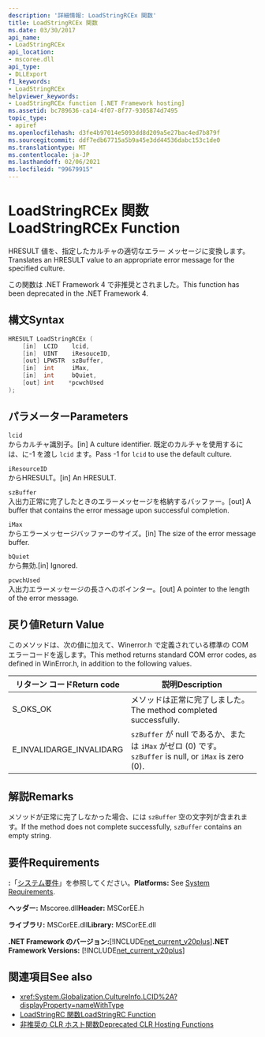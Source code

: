 ```yaml
---
description: '詳細情報: LoadStringRCEx 関数'
title: LoadStringRCEx 関数
ms.date: 03/30/2017
api_name:
- LoadStringRCEx
api_location:
- mscoree.dll
api_type:
- DLLExport
f1_keywords:
- LoadStringRCEx
helpviewer_keywords:
- LoadStringRCEx function [.NET Framework hosting]
ms.assetid: bc789636-ca14-4f07-8f77-9305874d7495
topic_type:
- apiref
ms.openlocfilehash: d3fe4b97014e5093dd8d209a5e27bac4ed7b879f
ms.sourcegitcommit: ddf7edb67715a5b9a45e3dd44536dabc153c1de0
ms.translationtype: MT
ms.contentlocale: ja-JP
ms.lasthandoff: 02/06/2021
ms.locfileid: "99679915"
---
```

# <a name="loadstringrcex-function"></a><span data-ttu-id="66e66-103">LoadStringRCEx 関数</span><span class="sxs-lookup"><span data-stu-id="66e66-103">LoadStringRCEx Function</span></span>

<span data-ttu-id="66e66-104">HRESULT 値を、指定したカルチャの適切なエラー メッセージに変換します。</span><span class="sxs-lookup"><span data-stu-id="66e66-104">Translates an HRESULT value to an appropriate error message for the specified culture.</span></span>  
  
 <span data-ttu-id="66e66-105">この関数は .NET Framework 4 で非推奨とされました。</span><span class="sxs-lookup"><span data-stu-id="66e66-105">This function has been deprecated in the .NET Framework 4.</span></span>  
  
## <a name="syntax"></a><span data-ttu-id="66e66-106">構文</span><span class="sxs-lookup"><span data-stu-id="66e66-106">Syntax</span></span>  
  
```cpp  
HRESULT LoadStringRCEx (  
    [in]  LCID    lcid,
    [in]  UINT    iResouceID,
    [out] LPWSTR  szBuffer,
    [in]  int     iMax,
    [in]  int     bQuiet,
    [out] int    *pcwchUsed  
);  
```  
  
## <a name="parameters"></a><span data-ttu-id="66e66-107">パラメーター</span><span class="sxs-lookup"><span data-stu-id="66e66-107">Parameters</span></span>  

 `lcid`  
 <span data-ttu-id="66e66-108">からカルチャ識別子。</span><span class="sxs-lookup"><span data-stu-id="66e66-108">[in] A culture identifier.</span></span> <span data-ttu-id="66e66-109">既定のカルチャを使用するには、に-1 を渡し `lcid` ます。</span><span class="sxs-lookup"><span data-stu-id="66e66-109">Pass -1 for `lcid` to use the default culture.</span></span>  
  
 `iResourceID`  
 <span data-ttu-id="66e66-110">からHRESULT。</span><span class="sxs-lookup"><span data-stu-id="66e66-110">[in] An HRESULT.</span></span>  
  
 `szBuffer`  
 <span data-ttu-id="66e66-111">入出力正常に完了したときのエラーメッセージを格納するバッファー。</span><span class="sxs-lookup"><span data-stu-id="66e66-111">[out] A buffer that contains the error message upon successful completion.</span></span>  
  
 `iMax`  
 <span data-ttu-id="66e66-112">からエラーメッセージバッファーのサイズ。</span><span class="sxs-lookup"><span data-stu-id="66e66-112">[in] The size of the error message buffer.</span></span>  
  
 `bQuiet`  
 <span data-ttu-id="66e66-113">から無効.</span><span class="sxs-lookup"><span data-stu-id="66e66-113">[in] Ignored.</span></span>  
  
 `pcwchUsed`  
 <span data-ttu-id="66e66-114">入出力エラーメッセージの長さへのポインター。</span><span class="sxs-lookup"><span data-stu-id="66e66-114">[out] A pointer to the length of the error message.</span></span>  
  
## <a name="return-value"></a><span data-ttu-id="66e66-115">戻り値</span><span class="sxs-lookup"><span data-stu-id="66e66-115">Return Value</span></span>  

 <span data-ttu-id="66e66-116">このメソッドは、次の値に加えて、Winerror.h で定義されている標準の COM エラーコードを返します。</span><span class="sxs-lookup"><span data-stu-id="66e66-116">This method returns standard COM error codes, as defined in WinError.h, in addition to the following values.</span></span>  
  
|<span data-ttu-id="66e66-117">リターン コード</span><span class="sxs-lookup"><span data-stu-id="66e66-117">Return code</span></span>|<span data-ttu-id="66e66-118">説明</span><span class="sxs-lookup"><span data-stu-id="66e66-118">Description</span></span>|  
|-----------------|-----------------|  
|<span data-ttu-id="66e66-119">S_OK</span><span class="sxs-lookup"><span data-stu-id="66e66-119">S_OK</span></span>|<span data-ttu-id="66e66-120">メソッドは正常に完了しました。</span><span class="sxs-lookup"><span data-stu-id="66e66-120">The method completed successfully.</span></span>|  
|<span data-ttu-id="66e66-121">E_INVALIDARG</span><span class="sxs-lookup"><span data-stu-id="66e66-121">E_INVALIDARG</span></span>|<span data-ttu-id="66e66-122">`szBuffer` が null であるか、または `iMax` がゼロ (0) です。</span><span class="sxs-lookup"><span data-stu-id="66e66-122">`szBuffer` is null, or `iMax` is zero (0).</span></span>|  
  
## <a name="remarks"></a><span data-ttu-id="66e66-123">解説</span><span class="sxs-lookup"><span data-stu-id="66e66-123">Remarks</span></span>  

 <span data-ttu-id="66e66-124">メソッドが正常に完了しなかった場合、には `szBuffer` 空の文字列が含まれます。</span><span class="sxs-lookup"><span data-stu-id="66e66-124">If the method does not complete successfully, `szBuffer` contains an empty string.</span></span>  
  
## <a name="requirements"></a><span data-ttu-id="66e66-125">要件</span><span class="sxs-lookup"><span data-stu-id="66e66-125">Requirements</span></span>  

 <span data-ttu-id="66e66-126">**:**「[システム要件](../../get-started/system-requirements.md)」を参照してください。</span><span class="sxs-lookup"><span data-stu-id="66e66-126">**Platforms:** See [System Requirements](../../get-started/system-requirements.md).</span></span>  
  
 <span data-ttu-id="66e66-127">**ヘッダー:** Mscoree.dll</span><span class="sxs-lookup"><span data-stu-id="66e66-127">**Header:** MSCorEE.h</span></span>  
  
 <span data-ttu-id="66e66-128">**ライブラリ:** MSCorEE.dll</span><span class="sxs-lookup"><span data-stu-id="66e66-128">**Library:** MSCorEE.dll</span></span>  
  
 <span data-ttu-id="66e66-129">**.NET Framework のバージョン:**[!INCLUDE[net_current_v20plus](../../../../includes/net-current-v20plus-md.md)]</span><span class="sxs-lookup"><span data-stu-id="66e66-129">**.NET Framework Versions:** [!INCLUDE[net_current_v20plus](../../../../includes/net-current-v20plus-md.md)]</span></span>  
  
## <a name="see-also"></a><span data-ttu-id="66e66-130">関連項目</span><span class="sxs-lookup"><span data-stu-id="66e66-130">See also</span></span>

- <xref:System.Globalization.CultureInfo.LCID%2A?displayProperty=nameWithType>
- [<span data-ttu-id="66e66-131">LoadStringRC 関数</span><span class="sxs-lookup"><span data-stu-id="66e66-131">LoadStringRC Function</span></span>](loadstringrc-function.md)
- [<span data-ttu-id="66e66-132">非推奨の CLR ホスト関数</span><span class="sxs-lookup"><span data-stu-id="66e66-132">Deprecated CLR Hosting Functions</span></span>](deprecated-clr-hosting-functions.md)
